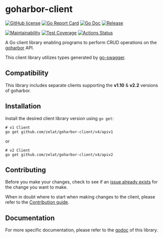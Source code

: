 # goharbor-client
[![GitHub license](https://img.shields.io/github/license/zelat/goharbor-client.svg?style=flat-square)](https://github.com/zelat/goharbor-client/blob/master/LICENSE)
[![Go Report Card](https://goreportcard.com/badge/github.com/zelat/goharbor-client?style=flat-square)](https://goreportcard.com/badge/github.com/zelat/goharbor-client)
[![Go Doc](https://img.shields.io/badge/godoc-reference-blue.svg?style=flat-square)](https://pkg.go.dev/github.com/zelat/goharbor-client/v4)
[![Release](https://img.shields.io/github/release/zelat/goharbor-client.svg?style=flat-square)](https://github.com/zelat/goharbor-client/releases/latest)

[![Maintainability](https://api.codeclimate.com/v1/badges/a765bafaa29f6f8fdde7/maintainability)](https://codeclimate.com/github/zelat/goharbor-client/maintainability)
[![Test Coverage](https://api.codeclimate.com/v1/badges/a765bafaa29f6f8fdde7/test_coverage)](https://codeclimate.com/github/zelat/goharbor-client/test_coverage)
[![Actions Status](https://github.com/zelat/goharbor-client/workflows/Test/badge.svg)](https://github.com/zelat/goharbor-client/actions)

A Go client library enabling programs to perform CRUD operations on the [goharbor](https://github.com/goharbor/harbor) API.

This client library utilizes types generated by [go-swagger](https://github.com/go-swagger/go-swagger).

## Compatibility
This library includes separate clients supporting the **v1.10** & **v2.2** versions of goharbor. 

## Installation
Install the desired client library version using `go get`:

```shell script
# v1 Client
go get github.com/zelat/goharbor-client/v4/apiv1
```

or

```shell script
# v2 Client
go get github.com/zelat/goharbor-client/v4/apiv2
```

## Contributing
Before you make your changes, check to see if an [issue already exists](https://github.com/zelat/goharbor-client/issues) for the change you want to make.

When in doubt where to start when making changes to the client, please refer to the [Contribution guide](./CONTRIBUTING.md).

## Documentation
For more specific documentation, please refer to the [godoc](https://pkg.go.dev/github.com/zelat/goharbor-client/v4) of this library.
